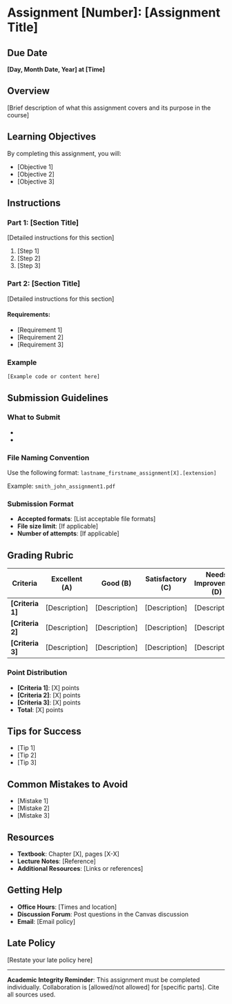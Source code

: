 # Assignment [Number]: [Assignment Title]

## Due Date
**[Day, Month Date, Year] at [Time]**

## Overview
[Brief description of what this assignment covers and its purpose in the course]

## Learning Objectives
By completing this assignment, you will:
- [Objective 1]
- [Objective 2]
- [Objective 3]

## Instructions

### Part 1: [Section Title]
[Detailed instructions for this section]

1. [Step 1]
2. [Step 2]
3. [Step 3]

### Part 2: [Section Title]
[Detailed instructions for this section]

#### Requirements:
- [Requirement 1]
- [Requirement 2]
- [Requirement 3]

### Example
```[language]
[Example code or content here]
```

## Submission Guidelines

### What to Submit
- [File 1]: [Description]
- [File 2]: [Description]

### File Naming Convention
Use the following format: `lastname_firstname_assignment[X].[extension]`

Example: `smith_john_assignment1.pdf`

### Submission Format
- **Accepted formats**: [List acceptable file formats]
- **File size limit**: [If applicable]
- **Number of attempts**: [If applicable]

## Grading Rubric

| Criteria | Excellent (A) | Good (B) | Satisfactory (C) | Needs Improvement (D) | Unsatisfactory (F) |
|----------|---------------|----------|------------------|----------------------|-------------------|
| **[Criteria 1]** | [Description] | [Description] | [Description] | [Description] | [Description] |
| **[Criteria 2]** | [Description] | [Description] | [Description] | [Description] | [Description] |
| **[Criteria 3]** | [Description] | [Description] | [Description] | [Description] | [Description] |

### Point Distribution
- **[Criteria 1]**: [X] points
- **[Criteria 2]**: [X] points
- **[Criteria 3]**: [X] points
- **Total**: [X] points

## Tips for Success
- [Tip 1]
- [Tip 2]
- [Tip 3]

## Common Mistakes to Avoid
- [Mistake 1]
- [Mistake 2]
- [Mistake 3]

## Resources
- **Textbook**: Chapter [X], pages [X-X]
- **Lecture Notes**: [Reference]
- **Additional Resources**: [Links or references]

## Getting Help
- **Office Hours**: [Times and location]
- **Discussion Forum**: Post questions in the Canvas discussion
- **Email**: [Email policy]

## Late Policy
[Restate your late policy here]

---

**Academic Integrity Reminder**: This assignment must be completed individually. Collaboration is [allowed/not allowed] for [specific parts]. Cite all sources used.
